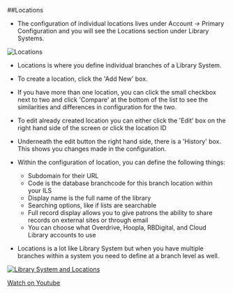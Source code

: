 ##Locations

- The configuration of individual locations lives under Account -> Primary Configuration and you will see the Locations section under Library Systems.

![Locations](/manual/images/Library-Systems-Locations.png)

- Locations is where you define individual branches of a Library System. 
- To create a location, click the 'Add New' box.
- If you have more than one location, you can click the small checkbox next to two and click 'Compare' at the bottom of the list to see the similarities and differences in configuration for the two.
- To edit already created location you can either click the 'Edit' box on the right hand side of the screen or click the location ID
- Underneath the edit button the right hand side, there is a 'History' box. This shows you changes made in the configuration. 

- Within the configuration of location, you can define the following things:
  - Subdomain for their URL
  - Code is the database branchcode for this branch location within your ILS
  - Display name is the full name of the library
  - Searching options, like if lists are searchable
  - Full record display allows you to give patrons the ability to share records on external sites or through email 
  - You can choose what Overdrive, Hoopla, RBDigital, and Cloud Library accounts to use

- Locations is a lot like Library System but when you have multiple branches within a system you need to define at a branch level as well.

[![Library System and Locations](/manual/images/Library-System-and-Locations.jpg)](https://youtu.be/H51Q4jdd9MM)

[Watch on Youtube](https://youtu.be/H51Q4jdd9MM)
